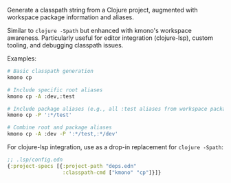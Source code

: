 Generate a classpath string from a Clojure project, augmented with workspace package
information and aliases.

Similar to `clojure -Spath` but enhanced with kmono's workspace awareness. Particularly
useful for editor integration (clojure-lsp), custom tooling, and debugging classpath
issues.

Examples:

```bash
# Basic classpath generation
kmono cp

# Include specific root aliases
kmono cp -A :dev,:test

# Include package aliases (e.g., all :test aliases from workspace packages)
kmono cp -P ':*/test'

# Combine root and package aliases
kmono cp -A :dev -P ':*/test,:*/dev'
```

For clojure-lsp integration, use as a drop-in replacement for `clojure -Spath`:

```clojure
;; .lsp/config.edn
{:project-specs [{:project-path "deps.edn"
                  :classpath-cmd ["kmono" "cp"]}]}
```
